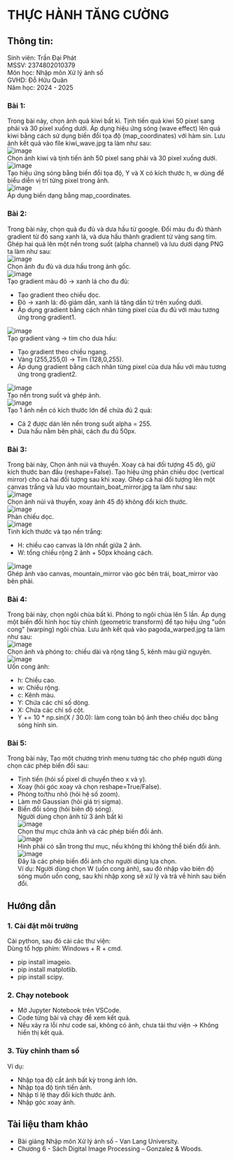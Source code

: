 # THỰC HÀNH TĂNG CƯỜNG  
## Thông tin:  
Sinh viên: Trần Đại Phát  
MSSV: 2374802010379  
Môn học: Nhập môn Xử lý ảnh số  
GVHD: Đỗ Hữu Quân  
Năm học: 2024 - 2025  

### Bài 1:  
Trong bài này, chọn ảnh quả kiwi bất kì. Tịnh tiến quả kiwi 50 pixel sang phải và 30 pixel xuống dưới. Áp dụng hiệu ứng sóng (wave effect) lên quả kiwi bằng cách sử dụng biến đổi tọa độ (map_coordinates) với hàm sin. Lưu ảnh kết quả vào file kiwi_wave.jpg ta làm như sau:  
![image](https://github.com/user-attachments/assets/e4b3e587-86cc-4655-bc4a-5edbff88afbd)  
Chọn ảnh kiwi và tịnh tiến ảnh 50 pixel sang phải và 30 pixel xuống dưới.  
![image](https://github.com/user-attachments/assets/f7c1e813-34c1-4609-adab-a96769f4a2a0)  
Tạo hiệu ứng sóng bằng biến đổi tọa độ, Y và X có kích thước h, w dùng để biểu diễn vị trí từng pixel trong ảnh.  
![image](https://github.com/user-attachments/assets/d65665e0-6b73-4596-86b7-4741e401ad1f)  
Áp dụng biến dạng bằng map_coordinates.  

### Bài 2:  
Trong bài này, chọn quả đu đủ và dưa hấu từ google. Đổi màu đu đủ thành gradient từ đỏ sang xanh lá, và dưa hấu thành gradient từ vàng sang tím. Ghép hai quả lên một nền trong suốt (alpha channel) và lưu dưới dạng PNG ta làm như sau:  
![image](https://github.com/user-attachments/assets/2e152053-f336-4293-9844-dafe87a8e0d5)  
Chọn ảnh đu đủ và dưa hấu trong ảnh gốc.  
![image](https://github.com/user-attachments/assets/7046e6b9-0d12-4bf3-845a-59817f18a5e2)  
Tạo gradient màu đỏ -> xanh lá cho đu đủ:  
- Tạo gradient theo chiều dọc.  
- Đỏ -> xanh lá: đỏ giảm dần, xanh lá tăng dần từ trên xuống dưới.  
- Áp dụng gradient bằng cách nhân từng pixel của đu đủ với màu tương ứng trong gradient1.  

![image](https://github.com/user-attachments/assets/f8fa5b22-1ed2-4d03-967e-fbfcf8f76769)  
Tạo gradient vàng -> tím cho dưa hấu:  
- Tạo gradient theo chiều ngang.  
- Vàng (255,255,0) → Tím (128,0,255).
- Áp dụng gradient bằng cách nhân từng pixel của dưa hấu với màu tương ứng trong gradient2.

![image](https://github.com/user-attachments/assets/8a1da8fb-bc2d-46f4-a7a6-127eaa335fb3)  
Tạo nền trong suốt và ghép ảnh.  
![image](https://github.com/user-attachments/assets/ea3e9ed1-e810-482e-8deb-ac17c8611674)  
Tạo 1 ảnh nền có kích thước lớn để chứa đủ 2 quả:  
- Cả 2 được dán lên nền trong suốt alpha = 255.
- Dưa hấu nằm bên phải, cách đu đủ 50px.

### Bài 3:  
Trong bài này, Chọn ảnh núi và thuyền. Xoay cả hai đối tượng 45 độ, giữ kích thước ban đầu (reshape=False). Tạo hiệu ứng phản chiếu dọc (vertical mirror) cho cả hai đối tượng sau khi xoay. Ghép cả hai đối tượng lên một canvas trắng và lưu vào mountain_boat_mirror.jpg ta làm như sau:  
![image](https://github.com/user-attachments/assets/95496724-a36f-485d-9346-55bd7b004d48)  
Chọn ảnh núi và thuyền, xoay ảnh 45 độ không đổi kích thước.  
![image](https://github.com/user-attachments/assets/b9b29ba9-8d61-42f6-91a9-8a8858ecf86d)  
Phản chiếu dọc.  
![image](https://github.com/user-attachments/assets/113e483f-2dc2-4c06-bc29-b24288065e1b)  
Tinh kích thước và tạo nền trắng:  
- H: chiều cao canvas là lớn nhất giữa 2 ảnh.
- W: tổng chiều rộng 2 ảnh + 50px khoảng cách.

![image](https://github.com/user-attachments/assets/b3b35e60-f47b-48d8-8007-daa3cb0a65f1)  
Ghép ảnh vào canvas, mountain_mirror vào góc bên trái, boat_mirror vào bên phải.  

### Bài 4:  
Trong bài này, chọn ngôi chùa bất kì. Phóng to ngôi chùa lên 5 lần. Áp dụng một biến đổi hình học tùy chỉnh (geometric transform) để tạo hiệu ứng "uốn cong" (warping) ngôi chùa. Lưu ảnh kết quả vào pagoda_warped.jpg ta làm như sau:  
![image](https://github.com/user-attachments/assets/6a6f4f20-7fb6-4ab4-84e3-a3c1190372e3)  
Chọn ảnh và phóng to: chiều dài và rộng tăng 5, kênh màu giữ nguyên.  
![image](https://github.com/user-attachments/assets/af30d8ad-1e43-47d6-a35c-3b5a97aef6ea)  
Uốn cong ảnh:  
- h: Chiều cao.
- w: Chiều rộng.
- c: Kênh màu.
- Y: Chứa các chỉ số dòng.
- X: Chứa các chỉ số cột.
- Y += 10 * np.sin(X / 30.0): làm cong toàn bộ ảnh theo chiều dọc bằng sóng hình sin.

### Bài 5:  
Trong bài này, Tạo một chương trình menu tương tác cho phép người dùng chọn các phép biến đổi sau:  
- Tịnh tiến (hỏi số pixel di chuyển theo x và y).  
- Xoay (hỏi góc xoay và chọn reshape=True/False).  
- Phóng to/thu nhỏ (hỏi hệ số zoom).  
- Làm mờ Gaussian (hỏi giá trị sigma).  
- Biến đổi sóng (hỏi biên độ sóng).   
Người dùng chọn ảnh từ 3 ảnh bất kì  
![image](https://github.com/user-attachments/assets/e7e6135e-99ec-48fb-897f-24b4969a883f)  
Chọn thư mục chứa ảnh và các phép biến đổi ảnh.  
![image](https://github.com/user-attachments/assets/e4d61f36-8bf0-4e8a-befa-8451d0c9fd27)  
Hình phải có sẵn trong thư mục, nếu không thì không thể biến đổi ảnh.  
![image](https://github.com/user-attachments/assets/4acf564e-e1c1-48d2-9e6d-31a0b64fa0d5)  
Đây là các phép biến đổi ảnh cho người dùng lựa chọn.  
Ví dụ: Người dùng chọn W (uốn cong ảnh), sau đó nhập vào biên độ sóng muốn uốn cong, sau khi nhập xong sẽ xử lý và trả về hình sau biến đổi.

## Hướng dẫn  
### 1. Cài đặt môi trường  
Cài python, sau đó cài các thư viện:  
Dùng tổ hợp phím: Windows + R + cmd.  
- pip install imageio.
- pip install matplotlib.
- pip install scipy.

### 2. Chạy notebook  
- Mở Jupyter Notebook trên VSCode.
- Code từng bài và chạy để xem kết quả.
- Nếu xảy ra lỗi như code sai, không có ảnh, chưa tải thư viện -> Không hiển thị kết quả.

### 3. Tùy chỉnh tham số  
Ví dụ:  
- Nhập tọa độ cắt ảnh bất kỳ trong ảnh lớn.
- Nhập tọa độ tịnh tiến ảnh.
- Nhập tỉ lệ thay đổi kích thước ảnh.
- Nhập góc xoay ảnh.

## Tài liệu tham khảo  
- Bài giảng Nhập môn Xử lý ảnh số - Van Lang University.
- Chương 6 - Sách Digital Image Processing – Gonzalez & Woods.































